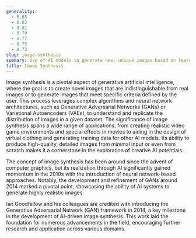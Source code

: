 ```yaml
---
generality:
  - 0.85
  - 0.83
  - 0.81
  - 0.79
  - 0.77
  - 0.75
  - 0.73
slug: image-synthesis
summary: Use of AI models to generate new, unique images based on learned patterns and features from a dataset.
title: Image Synthesis
---
```


Image synthesis is a pivotal aspect of generative artificial intelligence, where the goal is to create novel images that are indistinguishable from real images or to generate images that meet specific criteria defined by the user. This process leverages complex algorithms and neural network architectures, such as Generative Adversarial Networks (GANs) or Variational Autoencoders (VAEs), to understand and replicate the distribution of images in a given dataset. The significance of image synthesis spans a wide range of applications, from creating realistic video game environments and special effects in movies to aiding in the design of virtual clothing and generating training data for other AI models. Its ability to produce high-quality, detailed images from minimal input or even from scratch makes it a cornerstone in the exploration of creative AI potentials.

The concept of image synthesis has been around since the advent of computer graphics, but its realization through AI significantly gained momentum in the 2010s with the introduction of neural network-based approaches. Notably, the development and refinement of GANs around 2014 marked a pivotal point, showcasing the ability of AI systems to generate highly realistic images.

Ian Goodfellow and his colleagues are credited with introducing the Generative Adversarial Network (GAN) framework in 2014, a key milestone in the development of AI-driven image synthesis. This work laid the foundation for numerous advancements in the field, encouraging further research and application across various domains.
